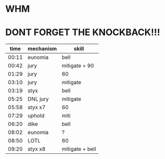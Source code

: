 # WHM

# DONT FORGET THE KNOCKBACK!!!

| time | mechanism | skill |
|---|---|---|
| 00:11 | eunomia | bell |
| 00:42 | jury  | mitigate + 90 |
| 01:29 | jury  | 60 |
| 03:10 | jury  | mitigate |
| 03:19 | styx  | bell |
| 05:25 | DNL jury | mitigate |
| 05:58 | styx x7    | 60 |
| 07:29 | uphold | miti |
| 06:20 | dike     | bell |
| 08:02 | eunomia  | ? |
| 08:50 | LOTL  | 60 |
| 09:20 | styx x8    | mitigate + bell|
